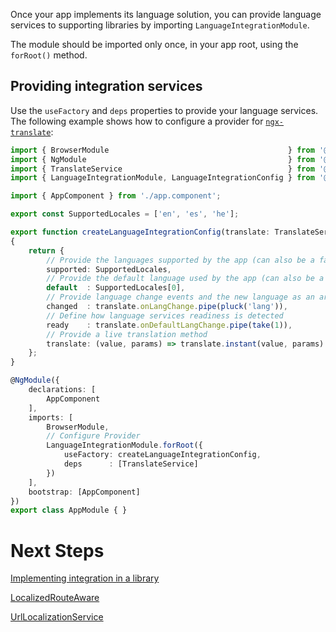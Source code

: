 Once your app implements its language solution, you can provide language services to supporting libraries by importing `LanguageIntegrationModule`.

The module should be imported only once, in your app root, using the `forRoot()` method.

## Providing integration services
Use the `useFactory` and `deps` properties to provide your language services. The following example shows how to configure a provider for [`ngx-translate`](https://github.com/ngx-translate/core):

```typescript
import { BrowserModule                                        } from '@angular/platform-browser';
import { NgModule                                             } from '@angular/core';
import { TranslateService                                     } from '@ngx-translate/core';
import { LanguageIntegrationModule, LanguageIntegrationConfig } from '@bespunky/angular-zen/language';

import { AppComponent } from './app.component';

export const SupportedLocales = ['en', 'es', 'he'];

export function createLanguageIntegrationConfig(translate: TranslateService): LanguageIntegrationConfig
{
    return {
        // Provide the languages supported by the app (can also be a factory for an async task)
        supported: SupportedLocales,
        // Provide the default language used by the app (can also be a factory for an async task)
        default  : SupportedLocales[0],
        // Provide language change events and the new language as an argument
        changed  : translate.onLangChange.pipe(pluck('lang')),
        // Define how language services readiness is detected
        ready    : translate.onDefaultLangChange.pipe(take(1)),
        // Provide a live translation method
        translate: (value, params) => translate.instant(value, params)
    };
}

@NgModule({
    declarations: [
        AppComponent
    ],
    imports: [
        BrowserModule,
        // Configure Provider
        LanguageIntegrationModule.forRoot({
            useFactory: createLanguageIntegrationConfig,
            deps      : [TranslateService]
        })
    ],
    bootstrap: [AppComponent]
})
export class AppModule { }
```

# Next Steps
[Implementing integration in a library](/LanguageIntegrationModule/Implementing-in-a-library)

[LocalizedRouteAware](/LanguageIntegrationModule/LocalizedRouteAware-\(abstract\))

[UrlLocalizationService](/LanguageIntegrationModule/UrlLocalizationService)